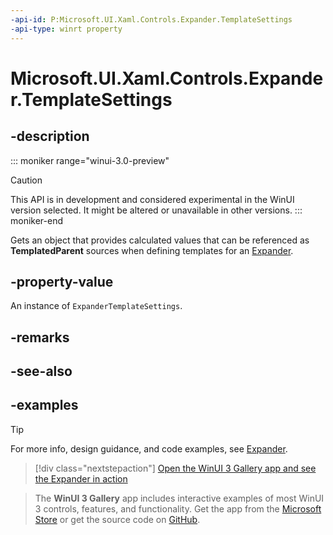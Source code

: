 ```yaml
---
-api-id: P:Microsoft.UI.Xaml.Controls.Expander.TemplateSettings
-api-type: winrt property
---
```


# Microsoft.UI.Xaml.Controls.Expander.TemplateSettings

<!--
public Microsoft.UI.Xaml.Controls.ExpanderTemplateSettings TemplateSettings { get; }
-->


## -description

::: moniker range="winui-3.0-preview"
> [!CAUTION]
> This API is in development and considered experimental in the WinUI version selected. It might be altered or unavailable in other versions.
::: moniker-end

Gets an object that provides calculated values that can be referenced as **TemplatedParent** sources when defining templates for an [Expander](expander.md).

## -property-value

An instance of `ExpanderTemplateSettings`.

## -remarks

## -see-also

## -examples

> [!TIP]
> For more info, design guidance, and code examples, see [Expander](/windows/apps/design/controls/expander).

> [!div class="nextstepaction"]
> [Open the WinUI 3 Gallery app and see the Expander in action](winui3gallery:/item/Expander)

> The **WinUI 3 Gallery** app includes interactive examples of most WinUI 3 controls, features, and functionality. Get the app from the [Microsoft Store](https://www.microsoft.com/store/productId/9P3JFPWWDZRC) or get the source code on [GitHub](https://github.com/microsoft/WinUI-Gallery).
